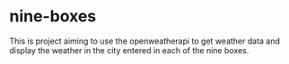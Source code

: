 # nine-boxes
This is project aiming to use the openweatherapi to get weather data and display the weather in the city entered in each of the nine boxes.
